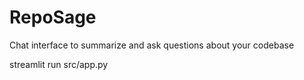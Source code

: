 # RepoSage

Chat interface to summarize and ask questions about your codebase

streamlit run src/app.py
